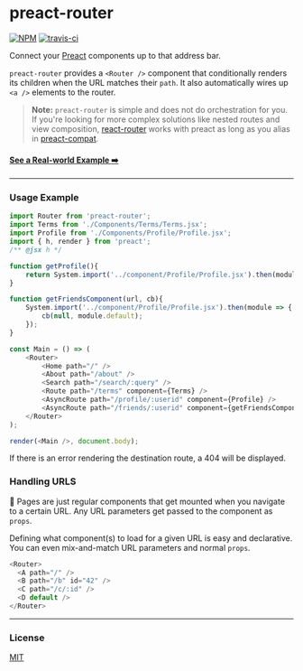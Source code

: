 # preact-router

[![NPM](http://img.shields.io/npm/v/preact-router.svg)](https://www.npmjs.com/package/preact-router)
[![travis-ci](https://travis-ci.org/developit/preact-router.svg)](https://travis-ci.org/developit/preact-router)

Connect your [Preact] components up to that address bar.

`preact-router` provides a `<Router />` component that conditionally renders its children when the URL matches their `path`. It also automatically wires up `<a />` elements to the router.

> **Note:** `preact-router` is simple and does not do orchestration for you. If you're looking for more complex solutions like nested routes and view composition, [react-router](https://github.com/ReactTraining/react-router) works with preact as long as you alias in [preact-compat](https://github.com/developit/preact-compat).

#### [See a Real-world Example :arrow_right:](http://jsfiddle.net/developit/qc73v9va/)

---


### Usage Example

```js
import Router from 'preact-router';
import Terms from './Components/Terms/Terms.jsx';
import Profile from './Components/Profile/Profile.jsx';
import { h, render } from 'preact';
/** @jsx h */

function getProfile(){
	return System.import('../component/Profile/Profile.jsx').then(module => module.default);
}

function getFriendsComponent(url, cb){
	System.import('../component/Profile/Profile.jsx').then(module => {
		cb(null, module.default);
	});
}

const Main = () => (
	<Router>
		<Home path="/" />
		<About path="/about" />
		<Search path="/search/:query" />
		<Route path="/terms" component={Terms} />
		<AsyncRoute path="/profile/:userid" component={Profile} />
		<AsyncRoute path="/friends/:userid" component={getFriendsComponent} />
	</Router>
);

render(<Main />, document.body);
```

If there is an error rendering the destination route, a 404 will be displayed.

### Handling URLS

:information_desk_person: Pages are just regular components that get mounted when you navigate to a certain URL.
Any URL parameters get passed to the component as `props`.

Defining what component(s) to load for a given URL is easy and declarative.
You can even mix-and-match URL parameters and normal `props`.

```js
<Router>
  <A path="/" />
  <B path="/b" id="42" />
  <C path="/c/:id" />
  <D default />
</Router>
```



---


### License

[MIT]


[Preact]: https://github.com/developit/preact
[MIT]: http://choosealicense.com/licenses/mit/
